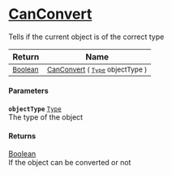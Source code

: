 # [CanConvert](./FeatureDescriptorJsonConverter-100664130.md)

Tells if the current object is of the correct type

| Return | Name | 
| --- | --- | 
| <sub>[Boolean](https://docs.microsoft.com/en-us/dotnet/api/System.Boolean)</sub> | <sub>[CanConvert](./FeatureDescriptorJsonConverter-100664130.md) ( [`Type`](https://docs.microsoft.com/en-us/dotnet/api/System.Type) objectType )</sub> | 


#### Parameters
**`objectType`**  [`Type`](https://docs.microsoft.com/en-us/dotnet/api/System.Type)<br>The type of the object
#### Returns
[Boolean](https://docs.microsoft.com/en-us/dotnet/api/System.Boolean)<br>
If the object can be converted or not